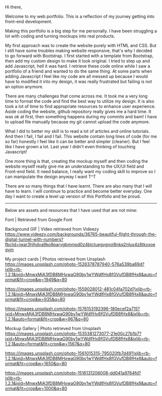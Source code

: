 Hi there,

Welcome to my web portfolio. This is a reflection of my journey getting into front-end development.

Making this portfolio is a big step for me personally. I have been struggling a lot with coding and turning mockups into real products. 

My first approach was to create the website purely with HTML and CSS. But I still have some troubles making website responsive, that's why I decided to go forward with Bootstrap. I first started with a template from Bootstrap, then add my custom design to make it look original. I tried to step up and add Javascript, hell it was hard. I retrieve these code online while I saw a portfolio of a friend and wanted to do the same thing. At some parts when adding Javascript I feel like my code are all messed up because I would have to modified it into my design, it was really frustrated but failing is not an option anymore. 

There are many challenges that come across me. It took me a very long time to format the code and find the best way to utilize my design. It is also took a lot of time to find appropriate resources to enhance user experience. Aside coding the website, github repository really gives me a hard time. It was ok at first, then something happens during my commits and bam! I have to upload file manually because my git cannot upload the code anymore. 

What I did to better my skill is to read a lot of articles and online tutorials. And then I fail, I fail and I fail. This website contain long lines of code (for me so far) honestly I feel like it can be better and simpler (cleaner). But I feel like I have grown a lot. Last year I didn't even thinking of touching Javascript! 

One more thing is that, creating the mockup myself and then coding the website myself really give me an understanding to the UX/UI field and Front-end field. It need balance, I really want my coding skill to improve so I can manipulate the design anyway I want  T^T 

There are so many things that I have learnt. There are also many that I will have to learn. I will continue to practice and become better everyday. One day I want to create a level up version of this Portfolio and be proud. 

--------------------------------------------------------------
Below are assets and resources that I have used that are not mine:

Font | Retrieved from Google Font

Background GIF | Video retrieved from Videezy
https://www.videezy.com/backgrounds/36765-beautiful-flight-through-the-digital-tunnel-with-numbers?fbclid=iwar3hlhdva9ko8parygbmmpd0z4blctuegvgnol8nkq2nlux4z8tkxxoegvm

My project cards | Photos retrieved from Unsplash
https://images.unsplash.com/photo-1526378787940-576a539ba69d?ixlib=rb-1.2.1&ixid=MnwxMjA3fDB8MHxwaG90by1wYWdlfHx8fGVufDB8fHx8&auto=format&fit=crop&w=1949&q=80

https://images.unsplash.com/photo-1559028012-481c04fa702d?ixlib=rb-1.2.1&ixid=MnwxMjA3fDB8MHxwaG90by1wYWdlfHx8fGVufDB8fHx8&auto=format&fit=crop&w=935&q=80

https://images.unsplash.com/photo-1576153192396-180ecef2a715?ixid=MnwxMjA3fDB8MHxwaG90by1wYWdlfHx8fGVufDB8fHx8&ixlib=rb-1.2.1&auto=format&fit=crop&w=967&q=80

Mockup Gallery | Photo retrieved from Unsplash
https://images.unsplash.com/photo-1535381273077-21e00c27b1b7?ixid=MnwxMjA3fDB8MHxwaG90by1wYWdlfHx8fGVufDB8fHx8&ixlib=rb-1.2.1&auto=format&fit=crop&w=1567&q=80

https://images.unsplash.com/photo-1561015315-795020fb7d49?ixlib=rb-1.2.1&ixid=MnwxMjA3fDB8MHxwaG90by1wYWdlfHx8fGVufDB8fHx8&auto=format&fit=crop&w=1650&q=80

https://images.unsplash.com/photo-1516131206008-dd041a9764fd?ixlib=rb-1.2.1&ixid=MnwxMjA3fDB8MHxwaG90by1wYWdlfHx8fGVufDB8fHx8&auto=format&fit=crop&w=1000&q=80